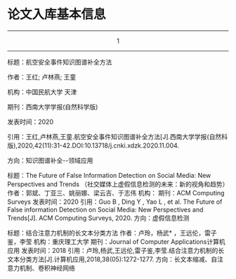 # 论文入库基本信息

---
<center>1</center>

---

标题：航空安全事件知识图谱补全方法

作者：王红; 卢林燕; 王童

机构：中国民航大学 天津

期刊：西南大学学报(自然科学版)

发表时间：2020

引用：王红,卢林燕,王童.航空安全事件知识图谱补全方法[J].西南大学学报(自然科版),2020,42(11):31-42.DOI:10.13718/j.cnki.xdzk.2020.11.004.

方向：知识图谱补全--领域应用




标题：The Future of False Information Detection on Social Media: New Perspectives and Trends
    （社交媒体上虚假信息检测的未来：新的视角和趋势）
作者：郭斌、丁亚三、姚丽娜、梁云吉、于志伟
机构：
期刊：ACM Computing Surveys
发表时间：2020
引用：Guo B ,  Ding Y ,  Yao L , et al. The Future of False information Detection on Social Media: New Perspectives and Trends[J]. ACM Computing Surveys, 2020.
方向：虚假信息检测


标题：结合注意力机制的长文本分类方法
作者：卢玲，杨武* ，王远伦，雷子鉴，李莹
机构：重庆理工大学
期刊：Journal of Computer Applications计算机应用
发表时间：2018
引用：卢玲,杨武,王远伦,雷子鉴,李莹.结合注意力机制的长文本分类方法[J].计算机应用,2018,38(05):1272-1277.
方向：长文本缩减、自注意力机制、卷积神经网络